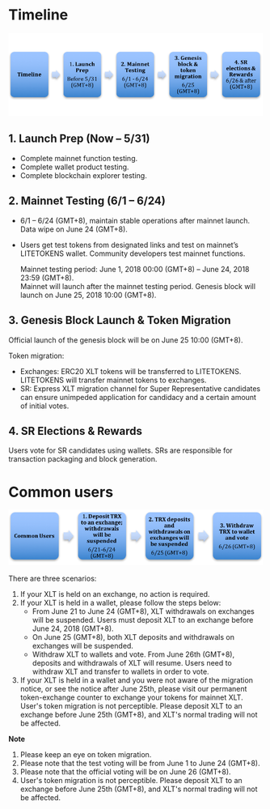 # Timeline

![](https://raw.githubusercontent.com/litetokens/Documentation/master/images/Guidance_After_LITETOKENS_Mainnet_Launch/Timeline.png)

## 1. Launch Prep (Now – 5/31)

+ Complete mainnet function testing.
+ Complete wallet product testing.
+ Complete blockchain explorer testing.

## 2. Mainnet Testing (6/1 – 6/24)

+ 6/1 – 6/24 (GMT+8), maintain stable operations after mainnet launch. Data wipe on June 24 (GMT+8).
+ Users get test tokens from designated links and test on mainnet’s LITETOKENS wallet. Community developers test mainnet functions.

    Mainnet testing period: June 1, 2018 00:00 (GMT+8) – June 24, 2018 23:59 (GMT+8).  
    Mainnet will launch after the mainnet testing period. Genesis block will launch on June 25, 2018 10:00 (GMT+8).

## 3. Genesis Block Launch & Token Migration

Official launch of the genesis block will be on June 25 10:00 (GMT+8).  

Token migration:
+ Exchanges: ERC20 XLT tokens will be transferred to LITETOKENS. LITETOKENS will transfer mainnet tokens to exchanges.
+ SR: Express XLT migration channel for Super Representative candidates can ensure unimpeded application for candidacy and a certain amount of initial votes.

## 4. SR Elections & Rewards

Users vote for SR candidates using wallets. SRs are responsible for transaction packaging and block generation.

# Common users

![](https://raw.githubusercontent.com/litetokens/Documentation/master/images/Guidance_After_LITETOKENS_Mainnet_Launch/Guidance_for_user.png)

There are three scenarios: 

1. If your XLT is held on an exchange, no action is required. 
2. If your XLT is held in a wallet, please follow the steps below: 
    + From June 21 to June 24 (GMT+8), XLT withdrawals on exchanges will be suspended. Users must deposit XLT to an exchange before June 24, 2018 (GMT+8). 
    + On June 25 (GMT+8), both XLT deposits and withdrawals on exchanges will be suspended.
    + Withdraw XLT to wallets and vote. From June 26th (GMT+8), deposits and withdrawals of XLT will resume. Users need to withdraw XLT and transfer to wallets  in order to vote.  
3. If your XLT is held in a wallet and you were not aware of the migration notice, or see the notice after June 25th, please visit our permanent token-exchange counter to exchange your tokens for mainnet XLT.  
User's token migration is not perceptible. Please deposit XLT to an exchange before June 25th (GMT+8), and XLT's normal trading will not be affected.

**Note**
1. Please keep an eye on token migration.
2. Please note that the test voting will be from June 1 to June 24 (GMT+8).
3. Please note that the official voting will be on June 26 (GMT+8).
4. User's token migration is not perceptible. Please deposit XLT to an exchange before June 25th (GMT+8), and XLT's normal trading will not be affected.
